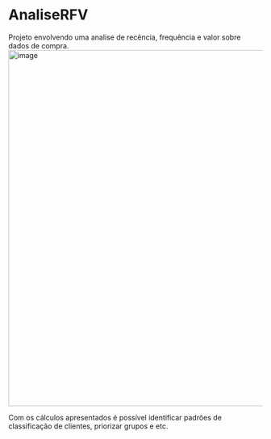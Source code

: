 # AnaliseRFV

Projeto envolvendo uma analise de recência, frequência e valor sobre dados de compra. 
<img width="537" height="706" alt="image" src="https://github.com/user-attachments/assets/5ec8368b-24bf-46c0-8379-d79c60092f8b" />

Com os cálculos apresentados é possível identificar padrões de classificação de clientes, priorizar grupos e etc.

